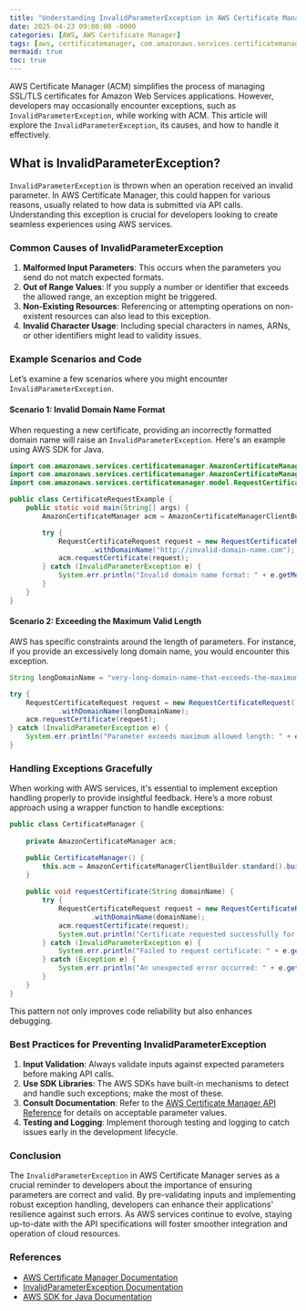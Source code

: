 ```yaml
---
title: "Understanding InvalidParameterException in AWS Certificate Manager"
date: 2025-04-23 09:00:00 -0000
categories: [AWS, AWS Certificate Manager]
tags: [aws, certificatemanager, com.amazonaws.services.certificatemanager.model]
mermaid: true
toc: true
---
```



AWS Certificate Manager (ACM) simplifies the process of managing SSL/TLS certificates for Amazon Web Services applications. However, developers may occasionally encounter exceptions, such as `InvalidParameterException`, while working with ACM. This article will explore the `InvalidParameterException`, its causes, and how to handle it effectively. 

## What is InvalidParameterException?

`InvalidParameterException` is thrown when an operation received an invalid parameter. In AWS Certificate Manager, this could happen for various reasons, usually related to how data is submitted via API calls. Understanding this exception is crucial for developers looking to create seamless experiences using AWS services.

### Common Causes of InvalidParameterException

1. **Malformed Input Parameters**: This occurs when the parameters you send do not match expected formats.
2. **Out of Range Values**: If you supply a number or identifier that exceeds the allowed range, an exception might be triggered.
3. **Non-Existing Resources**: Referencing or attempting operations on non-existent resources can also lead to this exception.
4. **Invalid Character Usage**: Including special characters in names, ARNs, or other identifiers might lead to validity issues. 

### Example Scenarios and Code

Let’s examine a few scenarios where you might encounter `InvalidParameterException`.

#### Scenario 1: Invalid Domain Name Format

When requesting a new certificate, providing an incorrectly formatted domain name will raise an `InvalidParameterException`. Here's an example using AWS SDK for Java.

```java
import com.amazonaws.services.certificatemanager.AmazonCertificateManager;
import com.amazonaws.services.certificatemanager.AmazonCertificateManagerClientBuilder;
import com.amazonaws.services.certificatemanager.model.RequestCertificateRequest;

public class CertificateRequestExample {
    public static void main(String[] args) {
        AmazonCertificateManager acm = AmazonCertificateManagerClientBuilder.standard().build();

        try {
            RequestCertificateRequest request = new RequestCertificateRequest()
                    .withDomainName("http://invalid-domain-name.com");
            acm.requestCertificate(request);
        } catch (InvalidParameterException e) {
            System.err.println("Invalid domain name format: " + e.getMessage());
        }
    }
}
```

#### Scenario 2: Exceeding the Maximum Valid Length

AWS has specific constraints around the length of parameters. For instance, if you provide an excessively long domain name, you would encounter this exception. 

```java
String longDomainName = "very-long-domain-name-that-exceeds-the-maximum-length.com"; 

try {
    RequestCertificateRequest request = new RequestCertificateRequest()
            .withDomainName(longDomainName);
    acm.requestCertificate(request);
} catch (InvalidParameterException e) {
    System.err.println("Parameter exceeds maximum allowed length: " + e.getMessage());
}
```

### Handling Exceptions Gracefully

When working with AWS services, it's essential to implement exception handling properly to provide insightful feedback. Here’s a more robust approach using a wrapper function to handle exceptions:

```java
public class CertificateManager {
    
    private AmazonCertificateManager acm;

    public CertificateManager() {
        this.acm = AmazonCertificateManagerClientBuilder.standard().build();
    }
    
    public void requestCertificate(String domainName) {
        try {
            RequestCertificateRequest request = new RequestCertificateRequest()
                    .withDomainName(domainName);
            acm.requestCertificate(request);
            System.out.println("Certificate requested successfully for " + domainName);
        } catch (InvalidParameterException e) {
            System.err.println("Failed to request certificate: " + e.getMessage());
        } catch (Exception e) {
            System.err.println("An unexpected error occurred: " + e.getMessage());
        }
    }
}
```

This pattern not only improves code reliability but also enhances debugging.

### Best Practices for Preventing InvalidParameterException

1. **Input Validation**: Always validate inputs against expected parameters before making API calls.
2. **Use SDK Libraries**: The AWS SDKs have built-in mechanisms to detect and handle such exceptions; make the most of these.
3. **Consult Documentation**: Refer to the [AWS Certificate Manager API Reference](https://docs.aws.amazon.com/acm/latest/APIReference/Welcome.html) for details on acceptable parameter values.
4. **Testing and Logging**: Implement thorough testing and logging to catch issues early in the development lifecycle.

### Conclusion

The `InvalidParameterException` in AWS Certificate Manager serves as a crucial reminder to developers about the importance of ensuring parameters are correct and valid. By pre-validating inputs and implementing robust exception handling, developers can enhance their applications' resilience against such errors. As AWS services continue to evolve, staying up-to-date with the API specifications will foster smoother integration and operation of cloud resources.

### References

- [AWS Certificate Manager Documentation](https://docs.aws.amazon.com/acm/latest/userguide/what-is-acm.html)
- [InvalidParameterException Documentation](https://docs.aws.amazon.com/acm/latest/APIReference/API_InvalidParameterException.html)
- [AWS SDK for Java Documentation](https://docs.aws.amazon.com/sdk-for-java/latest/developer-guide/home.html)